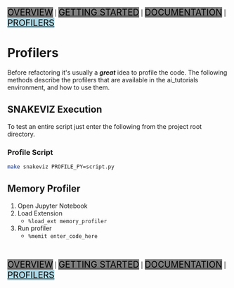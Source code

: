 [<mark style="font-size:20px; background-color: grey">OVERVIEW</mark>](README.md) |
[<mark style="font-size:20px; background-color: grey">GETTING STARTED</mark>](GETTINGSTARTED.md) |
[<mark style="font-size:20px; background-color: grey">DOCUMENTATION</mark>](DOCUMENTATION.md) |
[<mark style="font-size:20px; background-color: lightblue">PROFILERS</mark>](PROFILERS.md)

# Profilers
Before refactoring it's usually a ***great*** idea to profile the code.
The following methods describe the profilers that are available in the 
ai_tutorials environment, and how to use them.


## SNAKEVIZ Execution
To test an entire script just enter the following from the project root
directory.

### Profile Script
```bash
make snakeviz PROFILE_PY=script.py
```

## Memory Profiler
1. Open Jupyter Notebook
1. Load Extension
    - `%load_ext memory_profiler`
1. Run profiler
    - `%memit enter_code_here`

<br>

[<mark style="font-size:20px; background-color: grey">OVERVIEW</mark>](README.md) |
[<mark style="font-size:20px; background-color: grey">GETTING STARTED</mark>](GETTINGSTARTED.md) |
[<mark style="font-size:20px; background-color: grey">DOCUMENTATION</mark>](DOCUMENTATION.md) |
[<mark style="font-size:20px; background-color: lightblue">PROFILERS</mark>](PROFILERS.md)
